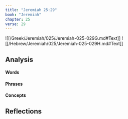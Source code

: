 ```yaml
---
title: "Jeremiah 25:29"
book: "Jeremiah"
chapter: 25
verse: 29
---
```

![[/Greek/Jeremiah/025/Jeremiah-025-029G.md#Text]]
![[/Hebrew/Jeremiah/025/Jeremiah-025-029H.md#Text]]

## Analysis

#### Words

#### Phrases

#### Concepts

## Reflections
